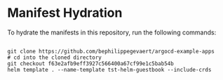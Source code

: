 
# Manifest Hydration

To hydrate the manifests in this repository, run the following commands:

```shell

git clone https://github.com/bephilippegevaert/argocd-example-apps
# cd into the cloned directory
git checkout f63e2afb9eff3927c566400a67cf99e1c5bab54b
helm template . --name-template tst-helm-guestbook --include-crds
```